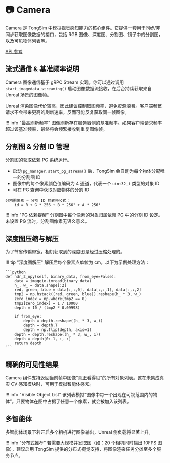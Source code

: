 # 📷 Camera

Camera 是 TongSim 中模拟视觉感知能力的核心组件。它提供一套用于同步/非同步获取图像数据的接口，包括 RGB 图像、深度图、分割图、镜子中的分割图，以及可见物体列表等。

[API 参考](../api/ability_camera.md)

## 流式通信 & 基准频率说明

Camera 图像通信基于 gRPC Stream 实现。你可以通过调用 `start_imagedata_streaming()` 启动图像数据流接收，在后台持续获取来自 Unreal 场景的图像帧。

Unreal 渲染图像代价较高，因此建议控制取图频率，避免资源浪费。客户端频繁请求不会带来更高的刷新速率，反而可能反复获取同一帧图像。

!!! info "最高刷新频率"
    图像刷新存在服务器侧的基准频率。如果客户端请求频率超过该基准频率，最终将会频繁接收到重复图像帧。

## 分割图 & 分割 ID 管理

分割图的获取依赖 PG 系统运行。

- 启动 `pg_manager.start_pg_stream()` 后，TongSim 会自动为每个物体分配唯一的分割图 ID
- 图像中的每个像素颜色值编码为 4 通道，代表一个 `uint32_t` 类型的对象 ID
- 可在 PG 查询中获取对应物体的分割 ID

```
分割图像素 → 分割 ID 的转换公式：
    id = R + G * 256 + B * 256² + A * 256³
```

!!! info "PG 依赖提醒"
    分割图中每个像素的对象归属依赖 PG 中的分割 ID 设定。未设置 PG 流时，分割图像素无语义意义。

## 深度图压缩与解压

为了节省传输带宽，相机获取到的深度图是经过压缩处理的。

!!! tip "深度图解压"
    解压后每个像素点单位为 cm，以下为示例处理方法：

    ```python
    def hdr_2_npy(self, binary_data, from_eye=False):
        data = imageio.imread(binary_data)
        h_, w_ = data.shape[:2]
        red, green, blue = data[:,:,0], data[:,:,1], data[:,:,2]
        tmp2 = np.hstack((red, green, blue)).reshape(h_ * 3, w_)
        zero_index = np.where(tmp2 == 0)
        tmp2[zero_index] = 1 / 10000
        depth = 10 / (tmp2 * 0.09998)

        if from_eye:
            depth = depth.reshape((h_ * 3, w_))
            depth = depth.T
            depth = np.flip(depth, axis=1)
        depth = depth.reshape((h_ * 3, w_, 1))
        depth = depth[0:-1, :, :]
        return depth
    ```

## 精确的可见性结果

Camera 组件支持返回当前帧中图像“真正看得见”的所有对象列表。这在未集成真实 CV 感知模块时，可用于模拟智能体感知。

!!! info "Visible Object List"
    该列表模拟“图像中每一个出现在可视范围内的物体”。只要物体在图中占据了任意一个像素，就会被加入该列表。

## 多智能体

多智能体场景下若开启多个相机进行图像输出，Unreal 侧负载将显著上升。

!!! info "分布式推荐"
    若需要大规模并发取图（如：20 个相机同时输出 10FPS 图像），建议启用 TongSim 提供的分布式视觉支持，将图像渲染任务分摊至多个服务节点。
